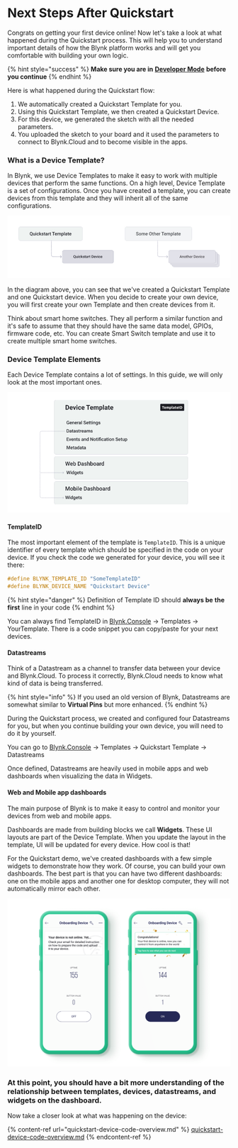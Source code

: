 # Next Steps After Quickstart

Congrats on getting your first device online! Now let's take a look at what happened during the Quickstart process. This will help you to understand important details of how the Blynk platform works and will get you comfortable with building your own logic.

{% hint style="success" %}
**Make sure you are in** [**Developer Mode**](../developer-mode.md) **before you continue**
{% endhint %}

Here is what happened during the Quickstart flow:

1. We automatically created a Quickstart Template for you.
2. Using this Quickstart Template, we then created a Quickstart Device.
3. For this device, we generated the sketch with all the needed parameters.
4. You uploaded the sketch to your board and it used the parameters to connect to Blynk.Cloud and to become visible in the apps.&#x20;

### What is a Device Template?

In Blynk, we use Device Templates to make it easy to work with multiple devices that perform the same functions. On a high level, Device Template is a set of configurations. Once you have created a template, you can create devices from this template and they will inherit all of the same configurations.

![](<../../.gitbook/assets/blynk-quickstart-template-device-relationship (1) (1) (1) (1) (1) (1) (1).jpg>)

In the diagram above, you can see that we've created a Quickstart Template and one Quickstart device. When you decide to create your own device, you will first create your own Template and then create devices from it.

Think about smart home switches. They all perform a similar function and it's safe to assume that they should have the same data model, GPIOs, firmware code, etc. You can create Smart Switch template and use it to create multiple smart home switches.

### Device Template Elements

Each Device Template contains a lot of settings. In this guide, we will only look at the most important ones.

![](../../.gitbook/assets/blynk-quickstart-template-structure.jpg)

#### TemplateID

The most important element of the template is `TemplateID`. This is a unique identifier of every template which should be specified in the code on your device. If you check the code we generated for your device, you will see it there:

```cpp
#define BLYNK_TEMPLATE_ID "SomeTemplateID"
#define BLYNK_DEVICE_NAME "Quickstart Device"
```

{% hint style="danger" %}
&#x20;Definition of Template ID should **always be** **the** **first** line in your code
{% endhint %}

You can always find TemplateID in [Blynk.Console](https://blynk.cloud) → Templates → YourTemplate. There is a code snippet you can copy/paste for your next devices.

#### Datastreams

Think of a Datastream as a channel to transfer data between your device and Blynk.Cloud. To process it correctly, Blynk.Cloud needs to know what kind of data is being transferred.

{% hint style="info" %}
If you used an old version of Blynk, Datastreams are somewhat similar to **Virtual Pins** but more enhanced.
{% endhint %}

During the Quickstart process, we created and configured four Datastreams for you, but when you continue building your own device, you will need to do it by yourself.

You can go to [Blynk.Console](https://blynk.cloud) → Templates → Quickstart Template → Datastreams

Once defined, Datastreams are heavily used in mobile apps and web dashboards when visualizing the data in Widgets.

#### Web and Mobile app dashboards

The main purpose of Blynk is to make it easy to control and monitor your devices from web and mobile apps.

Dashboards are made from building blocks we call **Widgets**. These UI layouts are part of the Device Template. When you update the layout in the template, UI will be updated for every device. How cool is that!

For the Quickstart demo, we've created dashboards with a few simple widgets to demonstrate how they work. Of course, you can build your own dashboards. The best part is that you can have two different dashboards: one on the mobile apps and another one for desktop computer, they will not automatically mirror each other.

![](../../.gitbook/assets/onboarding-device-dashboard.png)

### **At this point, you should have a bit more understanding of the relationship between templates, devices, datastreams, and widgets on the dashboard.**

Now take a closer look at what was happening on the device:

{% content-ref url="quickstart-device-code-overview.md" %}
[quickstart-device-code-overview.md](quickstart-device-code-overview.md)
{% endcontent-ref %}


